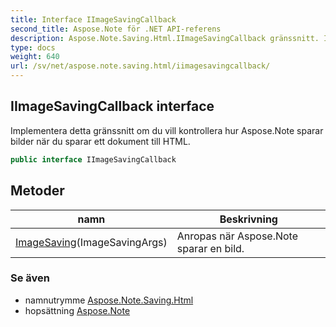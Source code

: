 ```yaml
---
title: Interface IImageSavingCallback
second_title: Aspose.Note för .NET API-referens
description: Aspose.Note.Saving.Html.IImageSavingCallback gränssnitt. Implementera detta gränssnitt om du vill kontrollera hur Aspose.Note sparar bilder när du sparar ett dokument till HTML.
type: docs
weight: 640
url: /sv/net/aspose.note.saving.html/iimagesavingcallback/
---
```

## IImageSavingCallback interface

Implementera detta gränssnitt om du vill kontrollera hur Aspose.Note sparar bilder när du sparar ett dokument till HTML.

```csharp
public interface IImageSavingCallback
```

## Metoder

| namn | Beskrivning |
| --- | --- |
| [ImageSaving](../../aspose.note.saving.html/iimagesavingcallback/imagesaving/)(ImageSavingArgs) | Anropas när Aspose.Note sparar en bild. |

### Se även

* namnutrymme [Aspose.Note.Saving.Html](../../aspose.note.saving.html/)
* hopsättning [Aspose.Note](../../)


